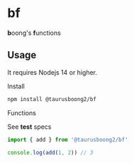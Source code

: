 # bf

**b**oong's **f**unctions

## Usage
It requires Nodejs 14 or higher.

Install

```bash
npm install @taurusboong2/bf
```


Functions

See __test__ specs

```ts
import { add } from '@taurusboong2/bf'

console.log(add(1, 2)) // 3

```
